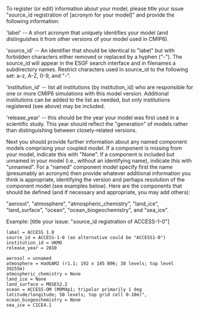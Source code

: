 To register (or edit) information about your model, please title your issue "source_id registration of [acronym for your model]" and  provide the following information:

'label' -- A short acronym that uniquely identifies your model (and distinguishes it from other versions of your model used in CMIP6).

'source_id' -- An identifier that should be identical to "label" but with forbidden characters either removed or replaced by a hyphen ("-").  The source_id will appear in the ESGF search interface and in filenames a subdirectory names.  Restrict characters used in source_id to the following set:  a-z, A-Z, 0-9, and "-".

'institution_id' -- list all institutions (by institution_id) who are responsible for one or more CMIP6 simulations with this model version.  Additional institutions can be added to the list as needed, but only institutions registered (see above) may be included.

'release_year' -- this should be the year your model was first used in a scientific study.  This year should reflect the "generation" of models rather than distinguishing between closely-related versions.

Next you should provide further information about any named component models comprising your coupled model.  If a component is missing from your model, indicate this with "None".  If a component is included but unnamed in your model (i.e., without an identifying name), indicate this with "unnamed".  For a "named" component model specify first the name (presumably an acronym) then provide whatever additional information you think is appropriate, identifying the version and perhaps resolution of the component model (see examples below).  Here are the components that should be defined (and if necessary and appropriate, you may add others):

"aerosol", "atmosphere", "atmospheric_chemistry", "land_ice", "land_surface", "ocean", "ocean_biogeochemistry", and "sea_ice".

Example:
[title your issue: "source_id registration of ACCESS-1-0"]

    label = ACCESS 1.0
    source_id = ACCESS-1-0 (an alternative could be "ACCESS1-0")
    institution_id = UKMO
    release_year = 2010

    aerosol = unnamed
    atmosphere = HadGAM2 (r1.1; 192 x 145 N96; 38 levels; top level 39255m)
    atmospheric_chemistry = None
    land_ice = None
    land_surface = MOSES2.2
    ocean = ACCESS-OM (MOM4p1; tripolar primarily 1 deg latitude/longitude; 50 levels; top grid cell 0-10m)",
    ocean_biogeochemistry = None
    sea_ice = CICE4.1 
